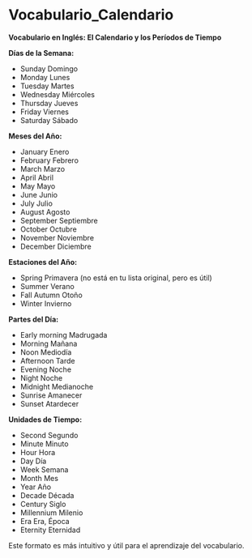 # Vocabulario_Calendario



**Vocabulario en Inglés: El Calendario y los Períodos de Tiempo**

**Días de la Semana:**

*   Sunday    Domingo
*   Monday    Lunes
*   Tuesday    Martes
*   Wednesday    Miércoles
*   Thursday    Jueves
*   Friday    Viernes
*   Saturday    Sábado

**Meses del Año:**

*   January    Enero
*   February    Febrero
*   March    Marzo
*   April    Abril
*   May    Mayo
*   June    Junio
*   July    Julio
*   August    Agosto
*   September    Septiembre
*   October    Octubre
*   November    Noviembre
*   December    Diciembre

**Estaciones del Año:**

*   Spring    Primavera (no está en tu lista original, pero es útil)
*   Summer    Verano
*   Fall   Autumn    Otoño
*   Winter    Invierno

**Partes del Día:**

*   Early morning    Madrugada
*   Morning    Mañana
*   Noon    Mediodía
*   Afternoon    Tarde
*   Evening    Noche
*   Night    Noche
*   Midnight    Medianoche
*   Sunrise    Amanecer
*   Sunset    Atardecer

**Unidades de Tiempo:**

*   Second    Segundo
*   Minute    Minuto
*   Hour    Hora
*   Day    Día
*   Week    Semana
*   Month    Mes
*   Year    Año
*   Decade    Década
*   Century    Siglo
*   Millennium    Milenio
*   Era    Era, Época
*   Eternity    Eternidad

Este formato es más intuitivo y útil para el aprendizaje del vocabulario.